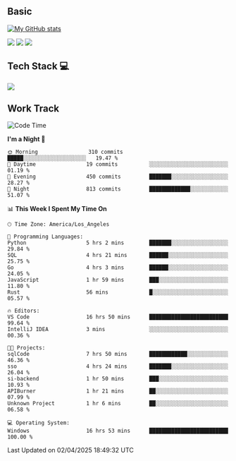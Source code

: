 ## Basic
 
[![My GitHub stats](https://github-readme-stats.vercel.app/api?username=Zzhihon&show_icons=true&theme=purple)](https://github.com/Zzhihon)
 
 [![](https://img.shields.io/badge/website-4493f8?style=for-the-badge&logo=About.me&logoColor=purple)](https://tatakal.com/)
 [![](https://img.shields.io/badge/RSS-4493f8?style=for-the-badge&logo=rss&logoColor=purple)](https://tatakal.com/feed/)
 [![](https://img.shields.io/badge/Email-4493f8?style=for-the-badge&logo=gmail&logoColor=purple)](mailto:bt1q@tatakal.com)

## Tech Stack 💻

<a href="https://skillicons.dev">
  <img src="https://skillicons.dev/icons?i=py,html,css,javascript,bash,java,vue,go,nodejs,cpp" />
</a>

</br>

## Work Track

<!--START_SECTION:waka-->
![Code Time](http://img.shields.io/badge/Code%20Time-178%20hrs%2026%20mins-blue)

**I'm a Night 🦉** 

```text
🌞 Morning                310 commits         █████░░░░░░░░░░░░░░░░░░░░   19.47 % 
🌆 Daytime                19 commits          ░░░░░░░░░░░░░░░░░░░░░░░░░   01.19 % 
🌃 Evening                450 commits         ███████░░░░░░░░░░░░░░░░░░   28.27 % 
🌙 Night                  813 commits         █████████████░░░░░░░░░░░░   51.07 % 
```


📊 **This Week I Spent My Time On** 

```text
🕑︎ Time Zone: America/Los_Angeles

💬 Programming Languages: 
Python                   5 hrs 2 mins        ███████░░░░░░░░░░░░░░░░░░   29.84 % 
SQL                      4 hrs 21 mins       ██████░░░░░░░░░░░░░░░░░░░   25.75 % 
Go                       4 hrs 3 mins        ██████░░░░░░░░░░░░░░░░░░░   24.05 % 
JavaScript               1 hr 59 mins        ███░░░░░░░░░░░░░░░░░░░░░░   11.80 % 
Rust                     56 mins             █░░░░░░░░░░░░░░░░░░░░░░░░   05.57 % 

🔥 Editors: 
VS Code                  16 hrs 50 mins      █████████████████████████   99.64 % 
IntelliJ IDEA            3 mins              ░░░░░░░░░░░░░░░░░░░░░░░░░   00.36 % 

🐱‍💻 Projects: 
sqlCode                  7 hrs 50 mins       ████████████░░░░░░░░░░░░░   46.36 % 
sso                      4 hrs 24 mins       ███████░░░░░░░░░░░░░░░░░░   26.04 % 
si-backend               1 hr 50 mins        ███░░░░░░░░░░░░░░░░░░░░░░   10.93 % 
APIBurner                1 hr 21 mins        ██░░░░░░░░░░░░░░░░░░░░░░░   07.99 % 
Unknown Project          1 hr 6 mins         ██░░░░░░░░░░░░░░░░░░░░░░░   06.58 % 

💻 Operating System: 
Windows                  16 hrs 53 mins      █████████████████████████   100.00 % 
```


 Last Updated on 02/04/2025 18:49:32 UTC
<!--END_SECTION:waka-->
